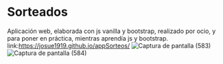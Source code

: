 # Sorteados
Aplicación web, elaborada con js vanilla y bootstrap, realizado por ocio, y para poner en práctica, mientras aprendía js y bootstrap.
link:https://josue1919.github.io/appSorteos/
![Captura de pantalla (583)](https://user-images.githubusercontent.com/52299245/138561732-17aaa11d-45f0-47c0-b862-56081b2efbd8.png)
![Captura de pantalla (584)](https://user-images.githubusercontent.com/52299245/138561741-ab527ee7-96bf-4146-bc09-8e870ff08008.png)
